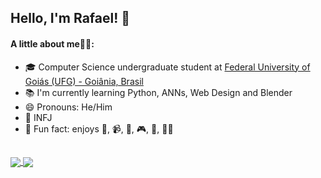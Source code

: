 ## Hello, I'm Rafael! 👋

#### A little about me🙋‍♂️:
* :mortar_board: Computer Science undergraduate student at [Federal University of Goiás (UFG) - Goiânia, Brasil](https://inf.ufg.br/p/30138-ciencia-da-computacao)
* :books: I'm currently learning Python, ANNs, Web Design and Blender
* 😄 Pronouns: He/Him
* 🎨 INFJ
* :stars: Fun fact: enjoys :open_book:, :video_camera:, 📸, :video_game:, :volleyball:, :running_man:
##
<a href="https://github.com/anuraghazra/github-readme-stats">
  <img align="center" src="https://github-readme-stats.vercel.app/api?username=rafaelPassarinho&show_icons=true&theme=synthwave&show_owner=true" />
</a>
<a href="https://github.com/anuraghazra/convoychat">
  <img align="center" src="https://github-readme-stats.vercel.app/api/top-langs/?username=rafaelPassarinho&layout=compact&theme=synthwave&hide=HTML" />
</a>
